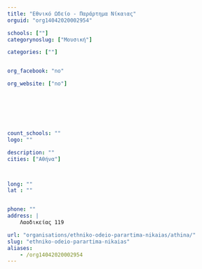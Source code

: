 ```yaml
---
title: "Εθνικό Ωδείο - Παράρτημα Νίκαιας"
orguid: "org14042020002954"

schools: [""]
categorynoslug: ["Μουσική"]

categories: [""]


org_facebook: "no"

org_website: ["no"]







count_schools: ""
logo: ""

description: ""
cities: ["Αθήνα"]



long: ""
lat : ""


phone: ""
address: |
    Λαοδικείας 119

url: "organisations/ethniko-odeio-parartima-nikaias/athina/"
slug: "ethniko-odeio-parartima-nikaias"
aliases:
    - /org14042020002954
---
```



